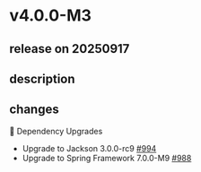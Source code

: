 # v4.0.0-M3

## release on 20250917
## description
## changes
🔨 Dependency Upgrades

* Upgrade to Jackson 3.0.0-rc9 <a href="https://github.com/spring-projects/spring-restdocs/issues/994" data-hovercard-type="issue" data-hovercard-url="/spring-projects/spring-restdocs/issues/994/hovercard">#994</a>
* Upgrade to Spring Framework 7.0.0-M9 <a href="https://github.com/spring-projects/spring-restdocs/issues/988" data-hovercard-type="issue" data-hovercard-url="/spring-projects/spring-restdocs/issues/988/hovercard">#988</a>

